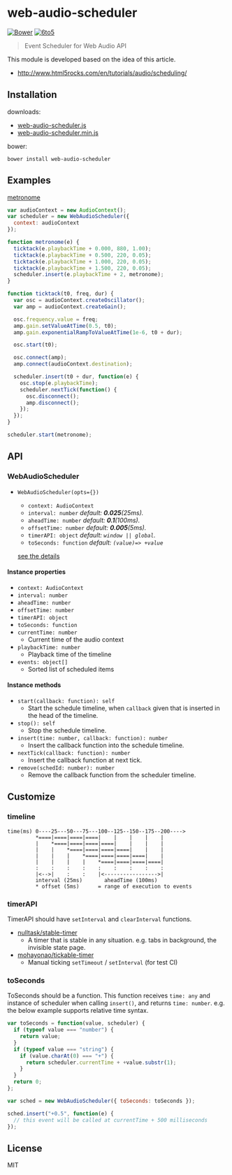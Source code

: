 # web-audio-scheduler
[![Bower](https://img.shields.io/bower/v/web-audio-scheduler.svg?style=flat)](https://github.com/mohayonao/web-audio-scheduler)
[![6to5](http://img.shields.io/badge/module-6to5-yellow.svg?style=flat)](https://6to5.org/)

> Event Scheduler for Web Audio API

This module is developed based on the idea of this article.

 - http://www.html5rocks.com/en/tutorials/audio/scheduling/

## Installation

downloads:

- [web-audio-scheduler.js](https://raw.githubusercontent.com/mohayonao/web-audio-scheduler/master/build/web-audio-scheduler.js)
- [web-audio-scheduler.min.js](https://raw.githubusercontent.com/mohayonao/web-audio-scheduler/master/build/web-audio-scheduler.min.js)

bower:

```
bower install web-audio-scheduler
```

## Examples

[metronome](http://mohayonao.github.io/web-audio-scheduler/)

```javascript
var audioContext = new AudioContext();
var scheduler = new WebAudioScheduler({
  context: audioContext
});

function metronome(e) {
  ticktack(e.playbackTime + 0.000, 880, 1.00);
  ticktack(e.playbackTime + 0.500, 220, 0.05);
  ticktack(e.playbackTime + 1.000, 220, 0.05);
  ticktack(e.playbackTime + 1.500, 220, 0.05);
  scheduler.insert(e.playbackTime + 2, metronome);
}

function ticktack(t0, freq, dur) {
  var osc = audioContext.createOscillator();
  var amp = audioContext.createGain();

  osc.frequency.value = freq;
  amp.gain.setValueAtTime(0.5, t0);
  amp.gain.exponentialRampToValueAtTime(1e-6, t0 + dur);

  osc.start(t0);

  osc.connect(amp);
  amp.connect(audioContext.destination);

  scheduler.insert(t0 + dur, function(e) {
    osc.stop(e.playbackTime);
    scheduler.nextTick(function() {
      osc.disconnect();
      amp.disconnect();
    });
  });
}

scheduler.start(metronome);
```

## API
### WebAudioScheduler
- `WebAudioScheduler(opts={})`
  - `context: AudioContext`
  - `interval: number` _default: **0.025**(25ms)._
  - `aheadTime: number` _default: **0.1**(100ms)._
  - `offsetTime: number` _default: **0.005**(5ms)._
  - `timerAPI: object` _default: `window || global`._
  - `toSeconds: function` _default: `(value)=> +value`_

  [see the details](#customize)

#### Instance properties
- `context: AudioContext`
- `interval: number`
- `aheadTime: number`
- `offsetTime: number`
- `timerAPI: object`
- `toSeconds: function`
- `currentTime: number`
  - Current time of the audio context
- `playbackTime: number`
  - Playback time of the timeline
- `events: object[]`
  - Sorted list of scheduled items

#### Instance methods
- `start(callback: function): self`
  - Start the schedule timeline, when `callback` given that is inserted in the head of the timeline.
- `stop(): self`
  - Stop the schedule timeline.
- `insert(time: number, callback: function): number`
  - Insert the callback function into the schedule timeline.
- `nextTick(callback: function): number`
  - Insert the callback function at next tick.
- `remove(schedId: number): number`
  - Remove the callback function from the scheduler timeline.

## Customize

### timeline

```
time(ms) 0----25---50---75---100--125--150--175--200---->
         *====|====|====|====|    |    |    |    |
         |    *====|====|====|====|    |    |    |
         |    |    *====|====|====|====|    |    |
         |    |    |    *====|====|====|====|    |
         |    |    |    |    *====|====|====|====|
         :    :    :    :    :    :    :    :    :
         |<-->|    :    :    |<----------------->|
         interval (25ms)       aheadTime (100ms)
         * offset (5ms)      = range of execution to events
```

### timerAPI

TimerAPI should have `setInterval` and `clearInterval` functions.

- [nulltask/stable-timer](https://github.com/nulltask/stable-timer)
  - A timer that is stable in any situation. e.g. tabs in background, the invisible state page.
- [mohayonao/tickable-timer](https://github.com/mohayonao/tickable-timer)
  - Manual ticking `setTimeout` / `setInterval` (for test CI)

### toSeconds

ToSeconds should be a function. This function receives `time: any` and instance of scheduler when calling `insert()`, and returns `time: number`. e.g. the below example supports relative time syntax.

```javascript
var toSeconds = function(value, scheduler) {
  if (typeof value === "number") {
    return value;
  }
  if (typeof value === "string") {
    if (value.charAt(0) === "+") {
      return scheduler.currentTime + +value.substr(1);
    }
  }
  return 0;
};

var sched = new WebAudioScheduler({ toSeconds: toSeconds });

sched.insert("+0.5", function(e) {
  // this event will be called at currentTime + 500 milliseconds
});
```

## License

MIT
